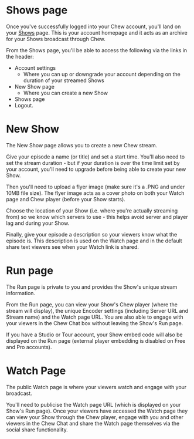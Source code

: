 # Shows page

Once you've successfully logged into your Chew account, you'll land on your [Shows](http://chew.tv/account/episodes) page. This is your account homepage and it acts as an archive for your Shows broadcast through Chew. 

From the Shows page, you'll be able to access the following via the links in the header: 

- Account settings
	- Where you can up or downgrade your account depending on the duration of your streamed Shows
- New Show page
	- Where you can create a new Show
- Shows page
- Logout.  

# New Show

The New Show page allows you to create a new Chew stream. 

Give your episode a name (or title) and set a start time. You'll also need to set the stream duration - but if your duration is over the time limit set by your account, you'll need to upgrade before being able to create your new Show. 

Then you'll need to upload a flyer image (make sure it's a .PNG and under 10MB file size). The flyer image acts as a cover photo on both your Watch page and Chew player (before your Show starts).

Choose the location of your Show (i.e. where you're actually streaming from) so we know which servers to use - this helps avoid server and player lag and during your Show.

Finally, give your episode a description so your viewers know what the episode is. This description is used on the Watch page and in the default share text viewers see when your Watch link is shared. 

# Run page

The Run page is private to you and provides the Show's unique stream information. 

From the Run page, you can view your Show's Chew player (where the stream will display), the unique Encoder settings (including Server URL and Stream name) and the Watch page URL. You are also able to engage with your viewers in the Chew Chat box without leaving the Show's Run page. 

If you have a Studio or Tour account, your Show embed code will also be displayed on the Run page (external player embedding is disabled on Free and Pro accounts). 

# Watch Page

The public Watch page is where your viewers watch and engage with your broadcast. 

You'll need to publicise the Watch page URL (which is displayed on your Show's Run page). Once your viewers have accessed the Watch page they can view your Show through the Chew player, engage with you and other viewers in the Chew Chat and share the Watch page themselves via the social share functionality.